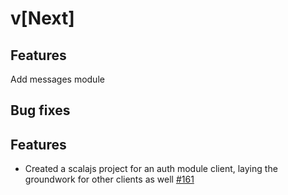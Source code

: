 # v[Next]

## Features
Add messages module

## Bug fixes


## Features
- Created a scalajs project for an auth module client, laying the groundwork for other clients as well [#161](https://github.com/clovellytech/http4s-modules/pull/161)

##